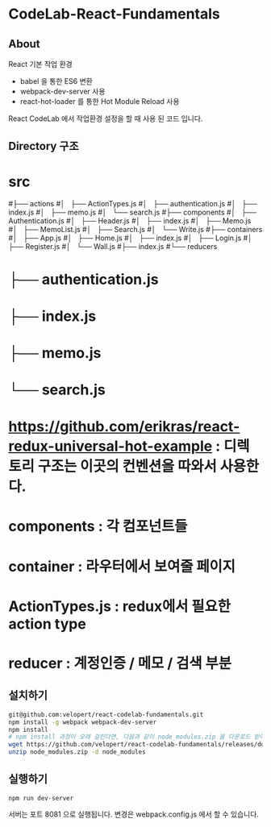 # CodeLab-React-Fundamentals

## About

React 기본 작업 환경
- babel 을 통한 ES6 변환
- webpack-dev-server 사용
- react-hot-loader 를 통한 Hot Module Reload 사용

React CodeLab 에서 작업환경 설정을 할 때 사용 된 코드 입니다.

## Directory 구조

# src
#├── actions
#│   ├── ActionTypes.js
#│   ├── authentication.js
#│   ├── index.js
#│   ├── memo.js
#│   └── search.js
#├── components
#│   ├── Authentication.js
#│   ├── Header.js
#│   ├── index.js
#│   ├── Memo.js
#│   ├── MemoList.js
#│   ├── Search.js
#│   └── Write.js
#├── containers
#│   ├── App.js
#│   ├── Home.js
#│   ├── index.js
#│   ├── Login.js
#│   ├── Register.js
#│   └── Wall.js
#├── index.js
#└── reducers
#    ├── authentication.js
#    ├── index.js
#    ├── memo.js
#    └── search.js

# https://github.com/erikras/react-redux-universal-hot-example : 디렉토리 구조는 이곳의 컨벤션을 따와서 사용한다.
# components : 각 컴포넌트들
# container : 라우터에서 보여줄 페이지
# ActionTypes.js : redux에서 필요한 action type
# reducer : 계정인증 / 메모 / 검색 부분



## 설치하기

```sh
git@github.com:velopert/react-codelab-fundamentals.git
npm install -g webpack webpack-dev-server
npm install
# npm install 과정이 오래 걸린다면, 다음과 같이 node_modules.zip 을 다운로드 받아서 압축을 해제하세요:
wget https://github.com/velopert/react-codelab-fundamentals/releases/download/1.0/node_modules.zip
unzip node_modules.zip -d node_modules
```

## 실행하기

```
npm run dev-server 
```

서버는 포트 8081 으로 실행됩니다. 변경은 webpack.config.js 에서 할 수 있습니다.
